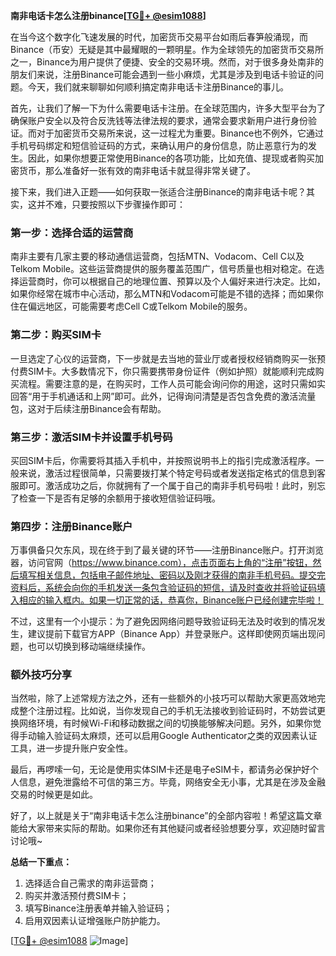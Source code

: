 **南非电话卡怎么注册binance[[TG💪+ @esim1088](https://t.me/s/esim1088)]**

在当今这个数字化飞速发展的时代，加密货币交易平台如雨后春笋般涌现，而Binance（币安）无疑是其中最耀眼的一颗明星。作为全球领先的加密货币交易所之一，Binance为用户提供了便捷、安全的交易环境。然而，对于很多身处南非的朋友们来说，注册Binance可能会遇到一些小麻烦，尤其是涉及到电话卡验证的问题。今天，我们就来聊聊如何顺利搞定南非电话卡注册Binance的事儿。

首先，让我们了解一下为什么需要电话卡注册。在全球范围内，许多大型平台为了确保账户安全以及符合反洗钱等法律法规的要求，通常会要求新用户进行身份验证。而对于加密货币交易所来说，这一过程尤为重要。Binance也不例外，它通过手机号码绑定和短信验证码的方式，来确认用户的身份信息，防止恶意行为的发生。因此，如果你想要正常使用Binance的各项功能，比如充值、提现或者购买加密货币，那么准备好一张有效的南非电话卡就显得非常关键了。

接下来，我们进入正题——如何获取一张适合注册Binance的南非电话卡呢？其实，这并不难，只要按照以下步骤操作即可：

### 第一步：选择合适的运营商

南非主要有几家主要的移动通信运营商，包括MTN、Vodacom、Cell C以及Telkom Mobile。这些运营商提供的服务覆盖范围广，信号质量也相对稳定。在选择运营商时，你可以根据自己的地理位置、预算以及个人偏好来进行决定。比如，如果你经常在城市中心活动，那么MTN和Vodacom可能是不错的选择；而如果你住在偏远地区，可能需要考虑Cell C或Telkom Mobile的服务。

### 第二步：购买SIM卡

一旦选定了心仪的运营商，下一步就是去当地的营业厅或者授权经销商购买一张预付费SIM卡。大多数情况下，你只需要携带身份证件（例如护照）就能顺利完成购买流程。需要注意的是，在购买时，工作人员可能会询问你的用途，这时只需如实回答“用于手机通话和上网”即可。此外，记得询问清楚是否包含免费的激活流量包，这对于后续注册Binance会有帮助。

### 第三步：激活SIM卡并设置手机号码

买回SIM卡后，你需要将其插入手机中，并按照说明书上的指引完成激活程序。一般来说，激活过程很简单，只需要拨打某个特定号码或者发送指定格式的信息到客服即可。激活成功之后，你就拥有了一个属于自己的南非手机号码啦！此时，别忘了检查一下是否有足够的余额用于接收短信验证码哦。

### 第四步：注册Binance账户

万事俱备只欠东风，现在终于到了最关键的环节——注册Binance账户。打开浏览器，访问官网（https://www.binance.com），点击页面右上角的“注册”按钮，然后填写相关信息，包括电子邮件地址、密码以及刚才获得的南非手机号码。提交完资料后，系统会向你的手机发送一条包含验证码的短信，请及时查收并将验证码填入相应的输入框内。如果一切正常的话，恭喜你，Binance账户已经创建完毕啦！

不过，这里有一个小提示：为了避免因网络问题导致验证码无法及时收到的情况发生，建议提前下载官方APP（Binance App）并登录账户。这样即使网页端出现问题，也可以切换到移动端继续操作。

### 额外技巧分享

当然啦，除了上述常规方法之外，还有一些额外的小技巧可以帮助大家更高效地完成整个注册过程。比如说，当你发现自己的手机无法接收到验证码时，不妨尝试更换网络环境，有时候Wi-Fi和移动数据之间的切换能够解决问题。另外，如果你觉得手动输入验证码太麻烦，还可以启用Google Authenticator之类的双因素认证工具，进一步提升账户安全性。

最后，再啰嗦一句，无论是使用实体SIM卡还是电子eSIM卡，都请务必保护好个人信息，避免泄露给不可信的第三方。毕竟，网络安全无小事，尤其是在涉及金融交易的时候更是如此。

好了，以上就是关于“南非电话卡怎么注册binance”的全部内容啦！希望这篇文章能给大家带来实际的帮助。如果你还有其他疑问或者经验想要分享，欢迎随时留言讨论哦~

**总结一下重点：**
1. 选择适合自己需求的南非运营商；
2. 购买并激活预付费SIM卡；
3. 填写Binance注册表单并输入验证码；
4. 启用双因素认证增强账户防护能力。

[[TG💪+ @esim1088](https://t.me/s/esim1088) ![Image](https://i.postimg.cc/4NQfJmqS/Snipaste-2025-05-13-00-14-12.png)]